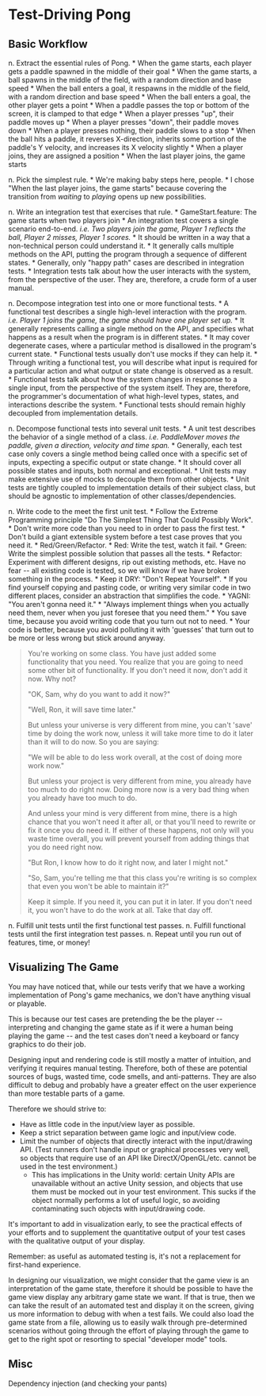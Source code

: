 # Test-Driving Pong
## Basic Workflow
n. Extract the essential rules of Pong.
	* When the game starts, each player gets a paddle spawned in the middle of their goal
	* When the game starts, a ball spawns in the middle of the field, with a random direction and base speed
	* When the ball enters a goal, it respawns in the middle of the field, with a random direction and base speed
	* When the ball enters a goal, the other player gets a point
	* When a paddle passes the top or bottom of the screen, it is clamped to that edge
	* When a player presses "up", their paddle moves up
	* When a player presses "down", their paddle moves down
	* When a player presses nothing, their paddle slows to a stop
	* When the ball hits a paddle, it reverses X-direction, inherits some portion of the paddle's Y velocity, and increases its X velocity slightly
	* When a player joins, they are assigned a position
	* When the last player joins, the game starts

n. Pick the simplest rule.
	* We're making baby steps here, people.
	* I chose "When the last player joins, the game starts" because covering the transition from *waiting* to *playing* opens up new possibilities.

n. Write an integration test that exercises that rule.
	* GameStart.feature: The game starts when two players join
	* An integration test covers a single scenario end-to-end. *i.e. Two players join the game, Player 1 reflects the ball, Player 2 misses, Player 1 scores.*
	* It should be written in a way that a non-technical person could understand it.
	* It generally calls multiple methods on the API, putting the program through a sequence of different states.
	* Generally, only "happy path" cases are described in integration tests.
	* Integration tests talk about how the user interacts with the system, from the perspective of the user. They are, therefore, a crude form of a user manual.

n. Decompose integration test into one or more functional tests.
	* A functional test describes a single high-level interaction with the program. *i.e. Player 1 joins the game, the game should have one player set up.*
	* It generally represents calling a single method on the API, and specifies what happens as a result when the program is in different states.
	* It may cover degenerate cases, where a particular method is disallowed in the program's current state.
	* Functional tests usually don't use mocks if they can help it.
	* Through writing a functional test, you will describe what input is required for a particular action and what output or state change is observed as a result.
	* Functional tests talk about how the system changes in response to a single input, from the perspective of the system itself. They are, therefore, the programmer's documentation of what high-level types, states, and interactions describe the system.
	* Functional tests should remain highly decoupled from implementation details.

n. Decompose functional tests into several unit tests.
	* A unit test describes the behavior of a single method of a class. *i.e. PaddleMover moves the paddle, given a direction, velocity and time span.*
	* Generally, each test case only covers a single method being called once with a specific set of inputs, expecting a specific output or state change.
	* It should cover all possible states and inputs, both normal and exceptional.
	* Unit tests may make extensive use of mocks to decouple them from other objects.
	* Unit tests are tightly coupled to implementation details of their subject class, but should be agnostic to implementation of other classes/dependencies.

n. Write code to the meet the first unit test.
	* Follow the Extreme Programming principle "Do The Simplest Thing That Could Possibly Work".
		* Don't write more code than you need to in order to pass the first test.
		* Don't build a giant extensible system before a test case proves that you need it.
	* Red/Green/Refactor.
		* Red: Write the test, watch it fail.
		* Green: Write the simplest possible solution that passes all the tests.
		* Refactor: Experiment with different designs, rip out existing methods, etc. Have no fear -- all existing code is tested, so we will know if we have broken something in the process.
	* Keep it DRY: "Don't Repeat Yourself".
		* If you find yourself copying and pasting code, or writing very similar code in two different places, consider an abstraction that simplifies the code.
	* YAGNI: "You aren't gonna need it."
		* "Always implement things when you actually need them, never when you just foresee that you need them."
		* You save time, because you avoid writing code that you turn out not to need.
		* Your code is better, because you avoid polluting it with 'guesses' that turn out to be more or less wrong but stick around anyway.
> You're working on some class. You have just added some functionality that you need. You realize that you are going to need some other bit of functionality. If you don't need it now, don't add it now. Why not?
> 
> "OK, Sam, why do you want to add it now?"
> 
> "Well, Ron, it will save time later."
> 
> But unless your universe is very different from mine, you can't 'save' time by doing the work now, unless it will take more time to do it later than it will to do now. So you are saying:
> 
> "We will be able to do less work overall, at the cost of doing more work now."
> 
> But unless your project is very different from mine, you already have too much to do right now. Doing more now is a very bad thing when you already have too much to do.
> 
> And unless your mind is very different from mine, there is a high chance that you won't need it after all, or that you'll need to rewrite or fix it once you do need it. If either of these happens, not only will you waste time overall, you will prevent yourself from adding things that you do need right now.
> 
> "But Ron, I know how to do it right now, and later I might not."
> 
> "So, Sam, you're telling me that this class you're writing is so complex that even you won't be able to maintain it?"
> 
> Keep it simple. If you need it, you can put it in later. If you don't need it, you won't have to do the work at all. Take that day off.

n. Fulfill unit tests until the first functional test passes.
n. Fulfill functional tests until the first integration test passes.
n. Repeat until you run out of features, time, or money!

## Visualizing The Game
You may have noticed that, while our tests verify that we have a working implementation of Pong's game mechanics, we don't have anything visual or playable.

This is because our test cases are pretending the be the player -- interpreting and changing the game state as if it were a human being playing the game -- and the test cases don't need a keyboard or fancy graphics to do their job.

Designing input and rendering code is still mostly a matter of intuition, and verifying it requires manual testing. Therefore, both of these are potential sources of bugs, wasted time, code smells, and anti-patterns. They are also difficult to debug and probably have a greater effect on the user experience than more testable parts of a game.

Therefore we should strive to:

* Have as little code in the input/view layer as possible.
* Keep a strict separation between game logic and input/view code.
* Limit the number of objects that directly interact with the input/drawing API. (Test runners don't handle input or graphical processes very well, so objects that require use of an API like DirectX/OpenGL/etc. cannot be used in the test environment.)
	* This has implications in the Unity world: certain Unity APIs are unavailable without an active Unity session, and objects that use them must be mocked out in your test environment. This sucks if the object normally performs a lot of useful logic, so avoiding contaminating such objects with input/drawing code.

It's important to add in visualization early, to see the practical effects of your efforts and to supplement the quantitative output of your test cases with the qualitative output of your display.

Remember: as useful as automated testing is, it's not a replacement for first-hand experience.

In designing our visualization, we might consider that the game view is an interpretation of the game state, therefore it should be possible to have the game view display any arbitrary game state we want. If that is true, then we can take the result of an automated test and display it on the screen, giving us more information to debug with when a test fails. We could also load the game state from a file, allowing us to easily walk through pre-determined scenarios without going through the effort of playing through the game to get to the right spot or resorting to special "developer mode" tools.

## Misc
Dependency injection (and checking your pants)